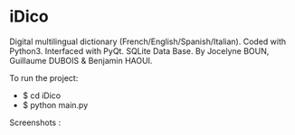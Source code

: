 # iDico
Digital multilingual dictionary (French/English/Spanish/Italian). Coded with Python3. Interfaced with PyQt. SQLite Data Base.
By Jocelyne BOUN, Guillaume DUBOIS & Benjamin HAOUI.

To run the project:

- $ cd iDico
- $ python main.py

Screenshots :


